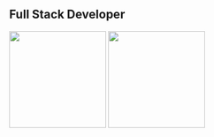 <h2>Full Stack Developer</h2>
<span>
  <img align="center" src="https://github-readme-stats.vercel.app/api?username=anuragyadav20062002&show_icons=true&theme=gruvbox" height=175/>
</span>
<span href="#">
  <img align="center" src="https://github-readme-stats.vercel.app/api/top-langs/?username=anuragyadav20062002&layout=compact&theme=gruvbox" height=175/>
</span>
